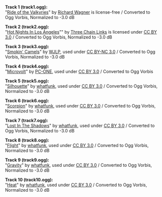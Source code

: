 **Track 1 (track1.ogg):**  
"[Ride of the Valkyries](https://www.youtube.com/audiolibrary/music)" by [Richard Wagner](http://www.wagneroperas.com) is license-free / Converted to Ogg Vorbis, Normalized to -3.0 dB

**Track 2 (track2.ogg):**  
"[Hot Nights In Los Angeles](https://soundcloud.com/beardmont/hot-nights-in-los-angeles)"" by [Three Chain Links](https://soundcloud.com/beardmont) is licensed under [CC BY 3.0](http://creativecommons.org/licenses/by/3.0/) / Converted to Ogg Vorbis, Normalized to -3.0 dB

**Track 3 (track3.ogg):**  
"[Smokin' Camels](https://soundcloud.com/william-j-lepetomane/smokin-camels)" by [WJLP](https://soundcloud.com/william-j-lepetomane), used under [CC BY-NC 3.0](http://creativecommons.org/licenses/by-nc/3.0/) / Converted to Ogg Vorbis, Normalized to -3.0 dB

**Track 4 (track4.ogg):**  
"[Microvolt](https://soundcloud.com/pc-one/microvolt)" by [PC-ONE](https://soundcloud.com/pc-one), used under [CC BY 3.0](http://creativecommons.org/licenses/by/3.0/) / Converted to Ogg Vorbis

**Track 5 (track5.ogg):**  
"[Silhouette](https://soundcloud.com/whatfunk/silhouette)" by [whatfunk](https://soundcloud.com/whatfunk), used under [CC BY 3.0](http://creativecommons.org/licenses/by/3.0/) / Converted to Ogg Vorbis, Normalized to -3.0 dB

**Track 6 (track6.ogg):**  
"[Scorpion](https://soundcloud.com/whatfunk/scorpion/s-Xt9Sz)" by [whatfunk](https://soundcloud.com/whatfunk), used under [CC BY 3.0](http://creativecommons.org/licenses/by/3.0/) / Converted to Ogg Vorbis, Normalized to -3.0 dB

**Track 7 (track7.ogg):**  
"[Lost In The Shadows](https://soundcloud.com/whatfunk/lost-in-the-shadows/s-qSluT)" by [whatfunk](https://soundcloud.com/whatfunk), used under [CC BY 3.0](http://creativecommons.org/licenses/by/3.0/) / Converted to Ogg Vorbis, Normalized to -3.0 dB

**Track 8 (track8.ogg):**  
"[Flight](https://soundcloud.com/whatfunk/flight/s-m701A)" by [whatfunk](https://soundcloud.com/whatfunk), used under [CC BY 3.0](http://creativecommons.org/licenses/by/3.0/) / Converted to Ogg Vorbis, Normalized to -3.0 dB

**Track 9 (track9.ogg):**  
"[Gravity](https://soundcloud.com/whatfunk/gravity/s-izlEY)" by [whatfunk](https://soundcloud.com/whatfunk), used under [CC BY 3.0](http://creativecommons.org/licenses/by/3.0/) / Converted to Ogg Vorbis, Normalized to -3.0 dB

**Track 10 (track10.ogg):**  
"[Heat](https://soundcloud.com/whatfunk/heat/s-xcpeO)" by [whatfunk](https://soundcloud.com/whatfunk), used under [CC BY 3.0](http://creativecommons.org/licenses/by/3.0/) / Converted to Ogg Vorbis, Normalized to -3.0 dB
